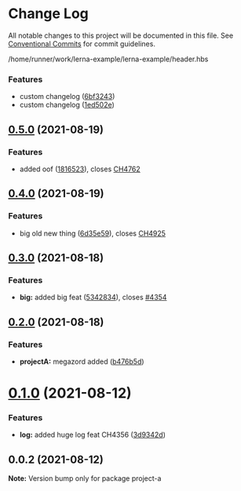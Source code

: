 # Change Log

All notable changes to this project will be documented in this file.
See [Conventional Commits](https://conventionalcommits.org) for commit guidelines.

/home/runner/work/lerna-example/lerna-example/header.hbs

### Features

* custom changelog ([6bf3243](https://github.com/oqx/lerna-example/commit/6bf32432e46644df768d880b83d462c83175ff6d))
* custom changelog ([1ed502e](https://github.com/oqx/lerna-example/commit/1ed502e403537104ecfa7aee7f05cfd052e9fbb9))





## [0.5.0](https://github.com/oqx/lerna-example/compare/project-a@0.4.0...project-a@0.5.0) (2021-08-19)


### Features

* added oof ([1816523](https://github.com/oqx/lerna-example/commit/181652318b533134c665326121ee5fea10de03b3)), closes [CH4762](https://app.clubhouse.io/curbee/story/4762)



## [0.4.0](https://github.com/oqx/lerna-example/compare/project-a@0.3.0...project-a@0.4.0) (2021-08-19)


### Features

* big old new thing ([6d35e59](https://github.com/oqx/lerna-example/commit/6d35e59cf1023a323db91bceb27c6b0a3656aa70)), closes [CH4925](https://app.clubhouse.io/curbee/story/4925)



## [0.3.0](https://github.com/oqx/lerna-example/compare/project-a@0.2.0...project-a@0.3.0) (2021-08-18)


### Features

* **big:** added big feat ([5342834](https://github.com/oqx/lerna-example/commit/5342834de52d81d2468fcb37723978229e0d624f)), closes [#4354](https://app.clubhouse.io/curbee/story/4354)



## [0.2.0](https://github.com/oqx/lerna-example/compare/project-a@0.1.0...project-a@0.2.0) (2021-08-18)


### Features

* **projectA:** megazord added ([b476b5d](https://github.com/oqx/lerna-example/commit/b476b5d6f9e145c46b170a3bd88ab5a90093a0d7))



# [0.1.0](https://github.com/oqx/lerna-example/compare/project-a@0.0.2...project-a@0.1.0) (2021-08-12)


### Features

* **log:** added huge log feat CH4356 ([3d9342d](https://github.com/oqx/lerna-example/commit/3d9342df9fee4eec2950635c2e2aaf31db273838))





## 0.0.2 (2021-08-12)

**Note:** Version bump only for package project-a
